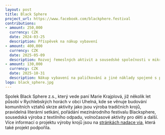```yaml
---
layout: post
title: Black Sphere
project_url: https://www.facebook.com/blackphere.festival
contributions:
- amount: 250,000
  currency: CZK
  date: 2024-03-25
  description: Příspěvek na nákup vybavení
- amount: 400,000
  currency: CZK
  date: 2025-05-09
  description: Rozvoj řemeslných aktivit a sousedské společnosti v mikroregionu Jeseník
- amount: 130,000
  currency: CZK
  date: 2025-10-31
  description: Nákup vybavení na paličkování a jiné náklady spojené s projektem Nitky tradice
logo: black_sphere.jpg
---
```


Spolek Black Sphere z.s., který vede paní Marie Krajplová, již několik let působí v Rychlebských horách v obci Uhelná, kde se věnuje budování komunitních vztahů skrze aktivity jako jsou výroba tradičních krojů, pravidelná literární setkání, pořádání mezinárodního festivalu Blacksphere, sousedská výroba z textilního odpadu, volnočasové aktivity pro děti a další. Více informací o projektu výroby krojů jsou na <a href="https://www.nadacevia.cz/2024/02/04/kroj-na-okraji-pribeh-z-rychlebskych-hor"> stránkách nadace via</a>, která také projekt podpořila.
